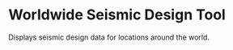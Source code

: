 Worldwide Seismic Design Tool
=============================

Displays seismic design data for locations around the world.
